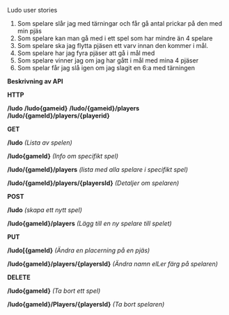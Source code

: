 Ludo user stories

1. Som spelare slår jag med tärningar och får gå antal prickar på den med min pjäs
2. Som spelare kan man gå med i ett spel som har mindre än 4 spelare
3. Som spelare ska jag flytta pjäsen ett varv innan den kommer i mål.
4. Som spelare har jag fyra pjäser att gå i mål med
5. Som spelare vinner jag om jag har gått i mål med mina 4 pjäser
6. Som spelar får jag slå igen om jag slagit en 6:a med tärningen


**Beskrivning av API**

**HTTP**

**/ludo**
**/ludo{gameid}**
**/ludo/{gameid}/players**
**/ludo/{gameId}/players/{playerid}**

**GET**

**/ludo** *(Lista av spelen)*

**/ludo{gameId}** *(Info om specifikt spel)*

**/ludo/{gameId}/players** *(lista med alla spelare i specifikt spel)*

**/ludo/{gameId}/players/{playersId}** *(Detaljer om spelaren)*

**POST**

**/ludo** *(skapa ett nytt spel)*

**/ludo{gameId}/players** *(Lägg till en ny spelare till spelet)*

**PUT**

**/ludo[{gameId}** *(Ändra en placerning på en pjäs)*

**/ludo{gameId}/players/{playersId}** *(Ändra namn elLer färg på spelaren)*

**DELETE**

**/ludo{gameId}** *(Ta bort ett spel)*

**/ludo{gameId}/Players/{playersId}** *(Ta bort spelaren)*




